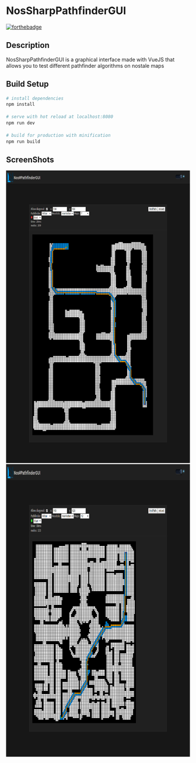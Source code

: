 # NosSharpPathfinderGUI

[![forthebadge](https://forthebadge.com/images/badges/made-with-vue.svg)](https://forthebadge.com)

## Description

NosSharpPathfinderGUI is a graphical interface made with VueJS that allows you to test different pathfinder algorithms on nostale maps

## Build Setup

``` bash
# install dependencies
npm install

# serve with hot reload at localhost:8080
npm run dev

# build for production with minification
npm run build
```

## ScreenShots

<img src="docs/maze.png" height="800px"></img>
<img src="docs/maze2.png" height="800px"></img>